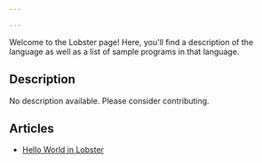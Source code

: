 ```yaml
---

---
```


Welcome to the Lobster page! Here, you'll find a description of the language as well as a list of sample programs in that language.

## Description

No description available. Please consider contributing.

## Articles

- [Hello World in Lobster](https://sampleprograms.io/projects/hello-world/lobster)